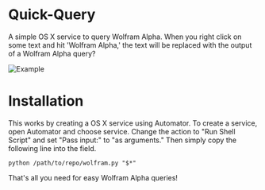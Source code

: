 Quick-Query
===========

A simple OS X service to query Wolfram Alpha. When you right click on some text and hit 'Wolfram Alpha,' the text will be replaced with the output of a Wolfram Alpha query?

![Example](https://raw.github.com/varunrau/Quick-Query/master/wolfram_screencap.png)

Installation
============

This works by creating a OS X service using Automator. To create a service, open Automator and choose service. Change the action to "Run Shell Script" and set "Pass input:" to "as arguments." Then simply copy the following line into the field.

    python /path/to/repo/wolfram.py "$*"

That's all you need for easy Wolfram Alpha queries!

